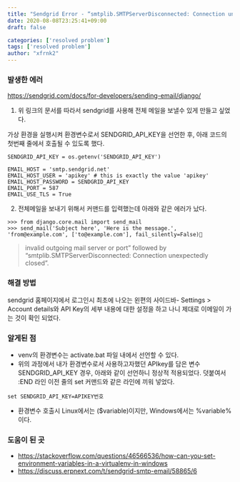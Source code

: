 ```yaml
---
title: "Sendgrid Error - “smtplib.SMTPServerDisconnected: Connection unexpectedly closed”"
date: 2020-08-08T23:25:41+09:00
draft: false

categories: ['resolved problem']
tags: ['resolved problem']
author: "xfrnk2"
---
```

### 발생한 에러
https://sendgrid.com/docs/for-developers/sending-email/django/
1. 위 링크의 문서를 따라서 sendgrid를 사용해 전체 메일을 보낼수 있게 만들고 싶었다.

가상 환경을 실행시켜 환경변수로서 SENDGRID_API_KEY을 선언한 후, 아래 코드의 첫번째 줄에서 호출될 수 있도록 했다.
~~~
SENDGRID_API_KEY = os.getenv('SENDGRID_API_KEY')

EMAIL_HOST = 'smtp.sendgrid.net'
EMAIL_HOST_USER = 'apikey' # this is exactly the value 'apikey'
EMAIL_HOST_PASSWORD = SENDGRID_API_KEY
EMAIL_PORT = 587
EMAIL_USE_TLS = True
~~~

2. 전체메일을 보내기 위해서 커맨드를 입력했는데 아래와 같은 에러가 났다.

~~~
>>> from django.core.mail import send_mail
>>> send_mail('Subject here', 'Here is the message.', 'from@example.com', ['to@example.com'], fail_silently=False)
~~~

> invalid outgoing mail server or port” followed by “smtplib.SMTPServerDisconnected: Connection unexpectedly closed”.

### 해결 방법
sendgrid 홈페이지에서 로그인시 최초에 나오는 왼편의 사이드바- Settings > Account details와 API Key의 세부 내용에 대한 설정을 하고 나니 제대로 이메일이 가는 것이 확인 되었다.

### 알게된 점
+ venv의 환경변수는 activate.bat 파일 내에서 선언할 수 있다.
+ 위의 과정에서 내가 환경변수로서 사용하고자했던 APIkey를 담은 변수 SENDGRID_API_KEY 경우, 아래와 같이 선언하니 정상적 적용되었다. 덧붙여서 :END 라인 이전 줄의 set 커맨드와 같은 라인에 끼워 넣었다. 
~~~
set SENDGRID_API_KEY=APIKEY번호
~~~
+ 환경변수 호출시 Linux에서는 ($variable)이지만, Windows에서는 %variable%이다.

### 도움이 된 곳
+ https://stackoverflow.com/questions/46566536/how-can-you-set-environment-variables-in-a-virtualenv-in-windows
+ https://discuss.erpnext.com/t/sendgrid-smtp-email/58865/6